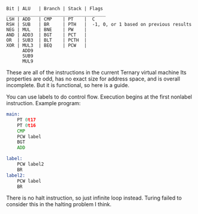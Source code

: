```
Bit	| ALU	| Branch | Stack | Flags
_____________________________________
LSH	| ADD	| CMP	 | PT	 |  C
RSH	| SUB	| BR	 | PTH	 |  -1, 0, or 1 based on previous results
NEG	| MUL	| BNE	 | PW	 |
AND	| ADD3	| BGT	 | PCT	 |
OR	| SUB3	| BLT	 | PCTH	 |
XOR	| MUL3	| BEQ	 | PCW	 |
	  ADD9
	  SUB9
	  MUL9
```

These are all of the instructions in the current Ternary virtual machine
Its properties are odd, has no exact size for address space, and is overall incomplete.
But it is functional, so here is a guide.

You can use labels to do control flow. Execution begins at the first nonlabel instruction.
Example program:
```asm
main:
    PT 0t17
    PT 0t16
    CMP
    PCW label 
    BGT 
    ADD

label:
    PCW label2
    BR 
label2:
    PCW label
    BR 
```

There is no halt instruction, so just infinite loop instead. Turing failed to consider this in the halting problem I think.
